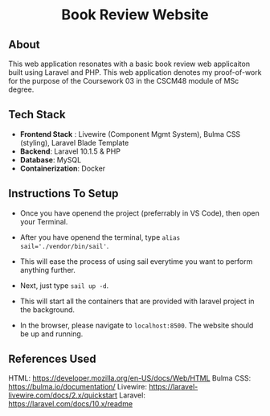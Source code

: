 <h1 align="center">Book Review Website</h1>

## About

This web application resonates with a basic book review web applicaiton built using Laravel and PHP. This web application denotes my proof-of-work for the purpose of the Coursework 03 in the CSCM48 module of MSc degree.

## Tech Stack

- <b>Frontend Stack</b> : Livewire (Component Mgmt System), Bulma CSS (styling), Laravel Blade Template
- <b>Backend</b>: Laravel 10.1.5 & PHP
- <b>Database</b>: MySQL
- <b>Containerization</b>: Docker

## Instructions To Setup

- Once you have openend the project (preferrably in VS Code), then open your Terminal.

- After you have openend the terminal, type `alias sail='./vendor/bin/sail'`.

- This will ease the process of using sail everytime you want to perform anything further.

- Next, just type `sail up -d`.

- This will start all the containers that are provided with laravel project in the background.

- In the browser, please navigate to `localhost:8500`. The website should be up and running.

## References Used

HTML: https://developer.mozilla.org/en-US/docs/Web/HTML
Bulma CSS: https://bulma.io/documentation/
Livewire: https://laravel-livewire.com/docs/2.x/quickstart
Laravel: https://laravel.com/docs/10.x/readme